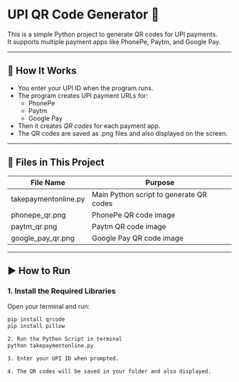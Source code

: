 # UPI QR Code Generator 🧾

This is a simple Python project to generate QR codes for UPI payments.  
It supports multiple payment apps like PhonePe, Paytm, and Google Pay.

---

## 🔧 How It Works
- You enter your UPI ID when the program runs.
- The program creates UPI payment URLs for:
  - PhonePe
  - Paytm
  - Google Pay
- Then it creates *QR codes* for each payment app.
- The QR codes are saved as .png files and also displayed on the screen.

---

## 📂 Files in This Project
| File Name              | Purpose                        |
|------------------------|--------------------------------|
| takepaymentonline.py | Main Python script to generate QR codes |
| phonepe_qr.png       | PhonePe QR code image         |
| paytm_qr.png         | Paytm QR code image           |
| google_pay_qr.png    | Google Pay QR code image      |

---

## ▶ How to Run
### 1. Install the Required Libraries
Open your terminal and run:
```bash
pip install qrcode
pip install pillow

2. Run the Python Script in terminal
python takepaymentonline.py

3. Enter your UPI ID when prompted.

4. The QR codes will be saved in your folder and also displayed.
